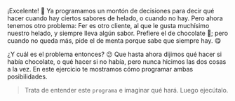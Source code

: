 <gs-attire attire-url="https://raw.githubusercontent.com/MumukiProject/mumuki-guia-gobstones-alternativa-kids/master/assets/attires/config.json"></gs-attire> <gs-toolbox toolbox-url="https://raw.githubusercontent.com/MumukiProject/mumuki-guia-gobstones-muchos-sabores-combinados-kids/master/assets/toolbox.xml"></gs-toolbox>

¡Excelente! :clap: Ya programamos un montón de decisiones para decir qué hacer cuando hay ciertos sabores de helado, o cuando no hay. Pero ahora tenemos otro problema: Fer es otro cliente, al que le gusta muchísimo nuestro helado, y siempre lleva algún sabor. Prefiere el de chocolate :chocolate_bar:; pero cuando no queda más, pide el de menta porque sabe que siempre hay. :yum:

¿Y cuál es el problema entonces? :confused: Que hasta ahora dijimos qué hacer si había chocolate, o qué hacer si no había, pero nunca hicimos las dos cosas a la vez. En este ejercicio te mostramos cómo programar ambas posibilidades.

> Trata de entender este `programa` e imaginar qué hará. Luego ejecútalo.
